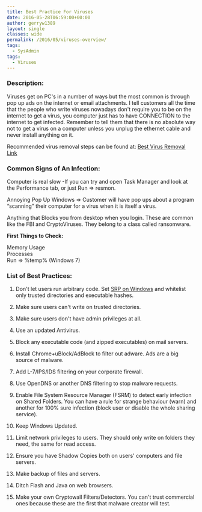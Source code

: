 ```yaml
---
title: Best Practice For Viruses
date: 2016-05-28T06:59:00+00:00
author: gerryw1389
layout: single
classes: wide
permalink: /2016/05/viruses-overview/
tags:
  - SysAdmin
tags:
  - Viruses
---
```

<!--more-->

### Description:

Viruses get on PC's in a number of ways but the most common is through pop up ads on the internet or email attachments. I tell customers all the time that the people who write viruses nowadays don't require you to be on the internet to get a virus, you computer just has to have CONNECTION to the internet to get infected. Remember to tell them that there is no absolute way not to get a virus on a computer unless you unplug the ethernet cable and never install anything on it.

Recommended virus removal steps can be found at: [Best Virus Removal Link](https://www.reddit.com/r/techsupport/comments/33evdi/suggested_reading_official_malware_removal_guide/)

### Common Signs of An Infection:

Computer is real slow -If you can try and open Task Manager and look at the Performance tab, or just Run => resmon.

Annoying Pop Up Windows => Customer will have pop ups about a program &#8220;scanning&#8221; their computer for a virus when it is itself a virus.

Anything that Blocks you from desktop when you login. These are common like the FBI and CryptoViruses. They belong to a class called ransomware.

**First Things to Check:**

Memory Usage  
Processes  
Run => %temp% (Windows 7)

### List of Best Practices:

1. Don't let users run arbitrary code. Set [SRP on Windows](https://technet.microsoft.com/en-us/library/Hh831534.aspx?f=255&MSPPError=-2147217396) and whitelist only trusted directories and executable hashes.

2. Make sure users can't write on trusted directories.

3. Make sure users don't have admin privileges at all.

4. Use an updated Antivirus.

5. Block any executable code (and zipped executables) on mail servers.

6. Install Chrome+uBlock/AdBlock to filter out adware. Ads are a big source of malware.

7. Add L-7/IPS/IDS filtering on your corporate firewall.

8. Use OpenDNS or another DNS filtering to stop malware requests.

9. Enable File System Resource Manager (FSRM) to detect early infection on Shared Folders. You can have a rule for strange behaviour (warn) and another for 100% sure infection (block user or disable the whole sharing service).

10. Keep Windows Updated.

11. Limit network privileges to users. They should only write on folders they need, the same for read access.

12. Ensure you have Shadow Copies both on users' computers and file servers.

13. Make backup of files and servers.

14. Ditch Flash and Java on web browsers.

15. Make your own Cryptowall Filters/Detectors. You can't trust commercial ones because these are the first that malware creator will test.